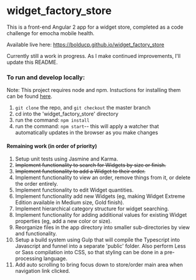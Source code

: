 # widget_factory_store
This is a front-end Angular 2 app for a widget store, completed as a code challenge for emocha mobile health.

Available live here: https://bolducp.github.io/widget_factory_store

Currently still a work in progress. As I make continued improvements, I'll update this README.

### To run and develop locally:
Note: This project requires node and npm. Instuctions for installing them can be found [here](https://docs.npmjs.com/getting-started/installing-node).

1. `git clone` the repo, and `git checkout` the master branch
2. cd into the 'widget_factory_store' directory
3. run the command: `npm install`
4. run the command: `npm start`-- this will apply a watcher that automatically updates in the browser as you make changes

#### Remaining work (in order of priority)
1. Setup unit tests using Jasmine and Karma. 
2. ~~Implement functionality to search for Widgets by size or finish.~~
3. ~~Implement functionality to add a Widget to their order.~~
4. Implement functionality to view an order, remove things from it, or delete the order entirely.
5. Implement functionality to edit Widget quantities.
6. Implement functionality add new Widgets (eg, making Widget Extreme Edition available in Medium size, Gold finish).
7. Implement hierarchical category structure for widget searching.
8. Implement functionality for adding additional values for existing Widget properties (eg, add a new color or size).
9. Reorganize files in the app directory into smaller sub-directories by view and functionality.
10. Setup a build system using Gulp that will compile the Typescript into Javascript and funnel into a separate 'public' folder. Also perform Less or Sass compilation into CSS, so that styling can be done in a pre-processing language.
11. Add auto scrolling to bring focus down to store/order main area when navigation link clicked.



